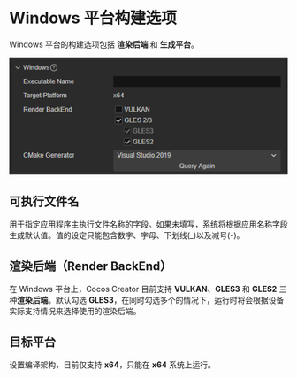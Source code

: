# Windows 平台构建选项

Windows 平台的构建选项包括 **渲染后端** 和 **生成平台**。

![build-options-windows](./images/build-options-windows.png)

## 可执行文件名

用于指定应用程序主执行文件名称的字段。如果未填写，系统将根据应用名称字段生成默认值。值的设定只能包含数字、字母、下划线(_)以及减号(-)。

## 渲染后端（Render BackEnd）

在 Windows 平台上，Cocos Creator 目前支持 **VULKAN**、**GLES3** 和 **GLES2** 三种**渲染后端**。默认勾选 **GLES3**，在同时勾选多个的情况下，运行时将会根据设备实际支持情况来选择使用的渲染后端。

## 目标平台

设置编译架构，目前仅支持 **x64**，只能在 **x64** 系统上运行。

